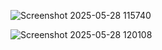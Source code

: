 ![Screenshot 2025-05-28 115740](https://github.com/user-attachments/assets/4d749968-bbca-4cd9-b7f8-d97277b26549)

![Screenshot 2025-05-28 120108](https://github.com/user-attachments/assets/cdaab9fa-f7fb-40e9-8a64-7385e41737a4)
